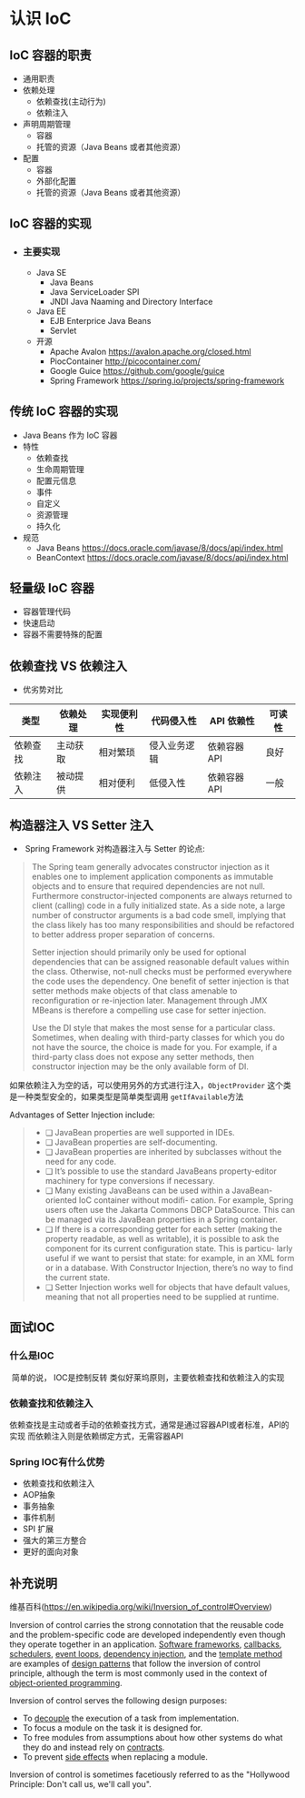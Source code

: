 # 认识 IoC



## IoC 容器的职责

- 通用职责
- 依赖处理
  - 依赖查找(主动行为)
  - 依赖注入
- 声明周期管理
  - 容器
  - 托管的资源（Java Beans 或者其他资源）
- 配置
  - 容器
  - 外部化配置
  - 托管的资源（Java Beans 或者其他资源）

## IoC 容器的实现

- ### 主要实现

  - Java SE
    - Java Beans
    - Java ServiceLoader SPI 
    - JNDI Java Naaming and Directory Interface
  - Java EE
    - EJB Enterprice Java Beans
    - Servlet
  - 开源
    - Apache Avalon https://avalon.apache.org/closed.html
    - PiocContainer http://picocontainer.com/
    - Google Guice https://github.com/google/guice
    - Spring Framework https://spring.io/projects/spring-framework

## 传统 IoC 容器的实现

- Java Beans 作为 IoC 容器
- 特性
  - 依赖查找
  - 生命周期管理
  - 配置元信息
  - 事件
  - 自定义
  - 资源管理
  - 持久化
- 规范
  - Java Beans https://docs.oracle.com/javase/8/docs/api/index.html
  - BeanContext https://docs.oracle.com/javase/8/docs/api/index.html

## 轻量级 IoC 容器

- 容器管理代码
- 快速启动
- 容器不需要特殊的配置



## 依赖查找 VS 依赖注入

- 优劣势对比

| 类型     | 依赖处理 | 实现便利性 | 代码侵入性   | API 依赖性   | 可读性 |
| -------- | -------- | ---------- | ------------ | ------------ | ------ |
| 依赖查找 | 主动获取 | 相对繁琐   | 侵入业务逻辑 | 依赖容器 API | 良好   |
| 依赖注入 | 被动提供 | 相对便利   | 低侵入性     | 依赖容器 API | 一般   |

## 构造器注入 VS Setter 注入

- ​	Spring Framework 对构造器注入与 Setter 的论点:

> The Spring team generally advocates constructor injection as it enables one to implement application components as immutable objects and to ensure that required dependencies are not null. Furthermore constructor-injected components are always returned to client (calling) code in a fully initialized state. As a side note, a large number of constructor arguments is a bad code smell, implying that the class likely has too many responsibilities and should be refactored to better address proper separation of concerns.
>
> Setter injection should primarily only be used for optional dependencies that can be assigned reasonable default values within the class. Otherwise, not-null checks must be performed everywhere the code uses the dependency. One benefit of setter injection is that setter methods make objects of that class amenable to reconfiguration or re-injection later. Management through JMX MBeans is therefore a compelling use case for setter injection.
>
> Use the DI style that makes the most sense for a particular class. Sometimes, when dealing with third-party classes for which you do not have the source, the choice is made for you. For example, if a third-party class does not expose any setter methods, then constructor injection may be the only available form of DI.

​		如果依赖注入为空的话，可以使用另外的方式进行注入，`ObjectProvider` 这个类 是一种类型安全的，如果类型是简单类型调用 `getIfAvailable`方法

Advantages of Setter Injection include:

> - ❑  JavaBean properties are well supported in IDEs.
> - ❑  JavaBean properties are self-documenting.
> - ❑  JavaBean properties are inherited by subclasses without the need for any code.
> - ❑  It’s possible to use the standard JavaBeans property-editor machinery for type conversions if necessary.
> - ❑  Many existing JavaBeans can be used within a JavaBean-oriented IoC container without modifi- cation. For example, Spring users often use the Jakarta Commons DBCP DataSource. This can be managed via its JavaBean properties in a Spring container.
> - ❑  If there is a corresponding getter for each setter (making the property readable, as well as writable), it is possible to ask the component for its current configuration state. This is particu- larly useful if we want to persist that state: for example, in an XML form or in a database. With Constructor Injection, there’s no way to find the current state.
> - ❑  Setter Injection works well for objects that have default values, meaning that not all properties need to be supplied at runtime.

## 	面试IOC

### 		什么是IOC

​			简单的说， IOC是控制反转 类似好莱坞原则，主要依赖查找和依赖注入的实现

### 		依赖查找和依赖注入

​	依赖查找是主动或者手动的依赖查找方式，通常是通过容器API或者标准，API的实现 而依赖注入则是依赖绑定方式，无需容器API

### Spring IOC有什么优势

- 依赖查找和依赖注入
- AOP抽象
- 事务抽象
- 事件机制
- SPI 扩展
- 强大的第三方整合
- 更好的面向对象

## 补充说明

维基百科(https://en.wikipedia.org/wiki/Inversion_of_control#Overview)

Inversion of control carries the strong connotation that the reusable code and the problem-specific code are developed independently even though they operate together in an application. [Software frameworks](https://en.wikipedia.org/wiki/Software_framework), [callbacks](https://en.wikipedia.org/wiki/Callback_(computer_programming)), [schedulers](https://en.wikipedia.org/wiki/Scheduling_(computing)), [event loops](https://en.wikipedia.org/wiki/Event_loop), [dependency injection](https://en.wikipedia.org/wiki/Dependency_injection), and the [template method](https://en.wikipedia.org/wiki/Template_method) are examples of [design patterns](https://en.wikipedia.org/wiki/Design_pattern) that follow the inversion of control principle, although the term is most commonly used in the context of [object-oriented programming](https://en.wikipedia.org/wiki/Object-oriented_programming).

Inversion of control serves the following design purposes:

- To [decouple](https://en.wikipedia.org/wiki/Object_decoupling) the execution of a task from implementation.
- To focus a module on the task it is designed for.
- To free modules from assumptions about how other systems do what they do and instead rely on [contracts](https://en.wikipedia.org/wiki/Design_by_contract).
- To prevent [side effects](https://en.wikipedia.org/wiki/Side_effect_(computer_science)) when replacing a module.

Inversion of control is sometimes facetiously referred to as the "Hollywood Principle: Don't call us, we'll call you".
